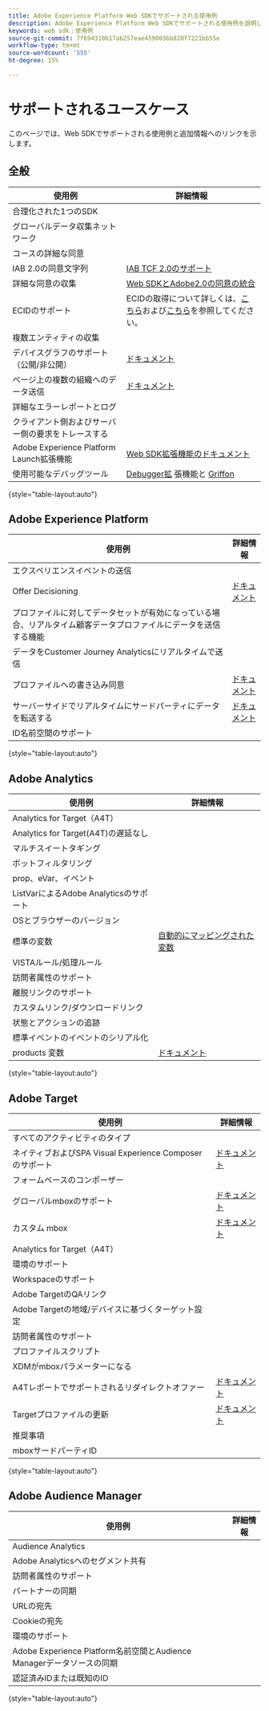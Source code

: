 ```yaml
---
title: Adobe Experience Platform Web SDKでサポートされる使用例
description: Adobe Experience Platform Web SDKでサポートされる使用例を説明します。
keywords: web sdk；使用例
source-git-commit: 7f694310b17ab257eae459003bb820f7221bb55e
workflow-type: tm+mt
source-wordcount: '555'
ht-degree: 15%

---
```



# サポートされるユースケース

このページでは、Web SDKでサポートされる使用例と追加情報へのリンクを示します。

## 全般

| 使用例 | 詳細情報 |
| --- | --- |
| 合理化された1つのSDK |  |
| グローバルデータ収集ネットワーク |  |
| コースの詳細な同意 |  |
| IAB 2.0の同意文字列 | [IAB TCF 2.0のサポート](https://experienceleague.adobe.com/docs/experience-platform/edge/consent/iab-tcf/overview.html?lang=en#consent) |
| 詳細な同意の収集 | [Web SDKとAdobe2.0の同意の統合](https://experienceleague.adobe.com/docs/experience-platform/landing/governance-privacy-security/consent/adobe/sdk.html#prerequisites) |
| ECIDのサポート | ECIDの取得について詳しくは、[こちら](https://experienceleague.adobe.com/docs/experience-platform/edge/identity/overview.html?lang=en#first-party-identity)および[こちら](https://experienceleague.adobe.com/docs/experience-platform/edge/extension/accessing-the-ecid.html?lang=en#extension)を参照してください。 |
| 複数エンティティの収集 |  |
| デバイスグラフのサポート（公開/非公開） | [ドキュメント](https://experienceleague.adobe.com/docs/analytics/components/cda/device-graph.html?lang=en) |
| ページ上の複数の組織へのデータ送信 | [ドキュメント](https://experienceleague.adobe.com/docs/experience-platform/edge/fundamentals/interacting-with-multiple-properties.html?lang=en#fundamentals) |
| 詳細なエラーレポートとログ |  |
| クライアント側およびサーバー側の要求をトレースする |  |
| Adobe Experience Platform Launch拡張機能 | [Web SDK拡張機能のドキュメント](../../tags/extensions/web/sdk/overview.md) |
| 使用可能なデバッグツール | [Debugger拡](https://experienceleague.adobe.com/docs/debugger-learn/tutorials/experience-platform-debugger/introduction-to-the-experience-platform-debugger.html?lang=en) 張機能と [Griffon](https://aep-sdks.gitbook.io/docs/beta/project-griffon) |

{style=&quot;table-layout:auto&quot;}

## Adobe Experience Platform

| 使用例 | 詳細情報 |
| --- | --- |
| エクスペリエンスイベントの送信 |  |
| Offer Decisioning | [ドキュメント](https://experienceleague.adobe.com/docs/experience-platform/edge/personalization/offer-decisioning/offer-decisioning-overview.html?lang=en#personalization) |
| プロファイルに対してデータセットが有効になっている場合、リアルタイム顧客データプロファイルにデータを送信する機能 |  |
| データをCustomer Journey Analyticsにリアルタイムで送信 |  |
| プロファイルへの書き込み同意 | [ドキュメント](https://experienceleague.adobe.com/docs/experience-platform/landing/governance-privacy-security/consent/adobe/sdk.html?lang=en) |
| サーバーサイドでリアルタイムにサードパーティにデータを転送する | [ドキュメント](../../tags/ui/event-forwarding/overview.md) |
| ID名前空間のサポート |  |

{style=&quot;table-layout:auto&quot;}

## Adobe Analytics

| 使用例 | 詳細情報 |
| --- | --- |
| Analytics for Target（A4T） |  |
| Analytics for Target(A4T)の遅延なし |  |
| マルチスイートタギング |  |
| ボットフィルタリング |  |
| prop、eVar、イベント |  |
| ListVarによるAdobe Analyticsのサポート |  |
| OSとブラウザーのバージョン |  |
| 標準の変数 | [自動的にマッピングされた変数](https://experienceleague.adobe.com/docs/experience-platform/edge/data-collection/adobe-analytics/automatically-mapped-vars.html?lang=en#data-collection) |
| VISTAルール/処理ルール |  |
| 訪問者属性のサポート |  |
| 離脱リンクのサポート |  |
| カスタムリンク/ダウンロードリンク |  |
| 状態とアクションの追跡 |  |
| 標準イベントのイベントのシリアル化 |  |
| products 変数 | [ドキュメント](https://experienceleague.adobe.com/docs/experience-platform/edge/data-collection/collect-commerce-data.html?lang=en#actions-related-to-products) |

{style=&quot;table-layout:auto&quot;}

## Adobe Target

| 使用例 | 詳細情報 |
| --- | --- |
| すべてのアクティビティのタイプ |  |
| ネイティブおよびSPA Visual Experience Composerのサポート | [ドキュメント](https://experienceleague.adobe.com/docs/experience-platform/edge/personalization/adobe-target/spa-implementation.html?lang=en#personalization) |
| フォームベースのコンポーザー |  |
| グローバルmboxのサポート | [ドキュメント](https://experienceleague.adobe.com/docs/experience-platform/edge/personalization/rendering-personalization-content.html?lang=en#automatically-rendering-content) |
| カスタム mbox | [ドキュメント](https://experienceleague.adobe.com/docs/experience-platform/edge/personalization/rendering-personalization-content.html?lang=en#manually-rendering-content) |
| Analytics for Target（A4T） |  |
| 環境のサポート |  |
| Workspaceのサポート |  |
| Adobe TargetのQAリンク |  |
| Adobe Targetの地域/デバイスに基づくターゲット設定 |  |
| 訪問者属性のサポート |  |
| プロファイルスクリプト |  |
| XDMがmboxパラメーターになる |  |
| A4Tレポートでサポートされるリダイレクトオファー | [ドキュメント](https://experienceleague.adobe.com/docs/target/using/experiences/offers/offer-redirect.html?lang=en) |
| Targetプロファイルの更新 | [ドキュメント](https://experienceleague.adobe.com/docs/experience-platform/edge/personalization/adobe-target/target-overview.html?lang=en#single-profile-update) |
| 推奨事項 |  |
| mboxサードパーティID |  |

{style=&quot;table-layout:auto&quot;}

## Adobe Audience Manager

| 使用例 | 詳細情報 |
| --- | --- |
| Audience Analytics |  |
| Adobe Analyticsへのセグメント共有 |  |
| 訪問者属性のサポート |  |
| パートナーの同期 |  |
| URLの宛先 |  |
| Cookieの宛先 |  |
| 環境のサポート |  |
| Adobe Experience Platform名前空間とAudience Managerデータソースの同期 |  |
| 認証済みIDまたは既知のID |  |

{style=&quot;table-layout:auto&quot;}
